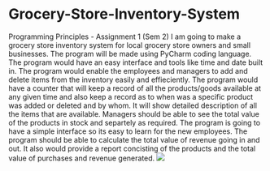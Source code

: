 # Grocery-Store-Inventory-System
Programming Principles - Assignment 1 (Sem 2)
I am going to make a grocery store inventory system for local grocery store owners and small businesses. The program will be made using PyCharm coding language. The program would have an easy interface and tools like time and date built in. The program would enable the employees and managers to add and delete items from the inventory easily and effieciently. 
The program would have a counter that will keep a record of all the products/goods available at any given time and also keep a record as to when was a specific product was added or deleted and by whom. It will show detailed description of all the items that are available. Managers should be able to see the total value of the products in stock and separtely as required. 
The program is going to have a simple interface so its easy to learn for the new employees. The program should be able to calculate the total value of revenue going in and out. It also would provide a report concisting of the products and the total value of purchases and revenue generated.
<img src="https://embed.creately.com/PkwSZVHwpoz?token=oCZq8ubZOfZqLUwo&type=svg">
